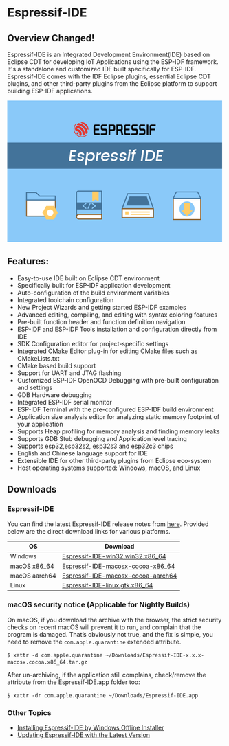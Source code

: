# Espressif-IDE

## Overview Changed!
Espressif-IDE is an Integrated Development Environment(IDE) based on Eclipse CDT for developing IoT Applications using the ESP-IDF framework. It's a standalone and customized IDE built specifically for ESP-IDF. Espressif-IDE comes with the IDF Eclipse plugins, essential Eclipse CDT plugins, and other third-party plugins from the Eclipse platform to support building ESP-IDF applications. 

![](images/espressifide_splash.bmp)

## Features:
- Easy-to-use IDE built on Eclipse CDT environment
- Specifically built for ESP-IDF application development
- Auto-configuration of the build environment variables
- Integrated toolchain configuration
- New Project Wizards and getting started ESP-IDF examples
- Advanced editing, compiling, and editing with syntax coloring features
- Pre-built function header and function definition navigation
- ESP-IDF and ESP-IDF Tools installation and configuration directly from IDE
- SDK Configuration editor for project-specific settings 
- Integrated CMake Editor plug-in for editing CMake files such as CMakeLists.txt
- CMake based build support
- Support for UART and JTAG flashing
- Customized ESP-IDF OpenOCD Debugging with pre-built configuration and settings
- GDB Hardware debugging
- Integrated ESP-IDF serial monitor
- ESP-IDF Terminal with the pre-configured ESP-IDF build environment
- Application size analysis editor for analyzing static memory footprint of your application
- Supports Heap profiling for memory analysis and finding memory leaks
- Supports GDB Stub debugging and Application level tracing
- Supports esp32,esp32s2, esp32s3 and esp32c3 chips
- English and Chinese language support for IDE
- Extensible IDE for other third-party plugins from Eclipse eco-system
- Host operating systems supported: Windows, macOS, and Linux 

## Downloads

### Espressif-IDE

You can find the latest Espressif-IDE release notes from [here](https://github.com/espressif/idf-eclipse-plugin/releases). Provided below are the direct download links for various platforms.

| OS  | Download |
| ------------- | ------------- |
| Windows  | <a href ="https://dl.espressif.com/dl/idf-eclipse-plugin/ide/Espressif-IDE-win32.win32.x86_64/latest">Espressif-IDE-win32.win32.x86_64</a>  |
| macOS x86_64 | <a href ="https://dl.espressif.com/dl/idf-eclipse-plugin/ide/Espressif-IDE-macosx-cocoa-x86_64/latest">Espressif-IDE-macosx-cocoa-x86_64</a>  |
| macOS aarch64| <a href ="https://dl.espressif.com/dl/idf-eclipse-plugin/ide/Espressif-IDE-macosx-cocoa-aarch64/latest">Espressif-IDE-macosx-cocoa-aarch64</a>  |
| Linux | <a href ="https://dl.espressif.com/dl/idf-eclipse-plugin/ide/Espressif-IDE-linux.gtk.x86_64/latest">Espressif-IDE-linux.gtk.x86_64</a>  |

### macOS security notice (Applicable for Nightly Builds)
On macOS, if you download the archive with the browser, the strict security checks on recent macOS will prevent it to run, and complain that the program is damaged. That’s obviously not true, and the fix is simple, you need to remove the `com.apple.quarantine` extended attribute.
```
$ xattr -d com.apple.quarantine ~/Downloads/Espressif-IDE-x.x.x-macosx.cocoa.x86_64.tar.gz
```
After un-archiving, if the application still complains, check/remove the attribute from the Espressif-IDE.app folder too:
```
$ xattr -dr com.apple.quarantine ~/Downloads/Espressif-IDE.app
```
### Other Topics
- [Installing Espressif-IDE by Windows Offline Installer](https://github.com/espressif/idf-eclipse-plugin/blob/master/docs/Espressif-IDE-Windows-Installer.md)
- [Updating Espressif-IDE with the Latest Version](https://github.com/espressif/idf-eclipse-plugin#installing-idf-plugin-using-update-site-url)

